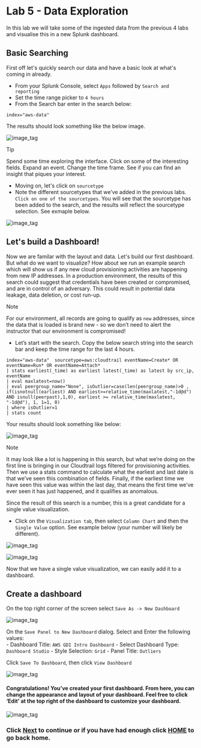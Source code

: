 ﻿# Lab 5 - Data Exploration
In this lab we will take some of the ingested data from the previous 4 labs and visualise this in a new Splunk dashboard.

## Basic Searching
First off let's quickly search our data and have a basic look at what's coming in already. 

- From your Splunk Console, select `Apps` followed by `Search and reporting`
- Set the time range picker to `4 hours`
- From the Search bar enter in the search below:

```text
index="aws-data"
```
The results should look something like the below image. 

![image_tag](/static/50_data_exploration/Image_1.png)  

>[!TIP]
>Spend some time exploring the interface. Click on some of the interesting fields. Expand an event. Change the time frame. See if you can find an insight that piques your interest. 

- Moving on, let's click on `sourcetype`
- Note the different sourcetypes that we’ve added in the previous labs. `Click on one of the sourcetypes`. You will see that the sourcetype has been added to the search, and the results will reflect the sourcetype selection. See exmaple below.

![image_tag](/static/50_data_exploration/Image_2.png)  

## Let's build a Dashboard!
Now we are familar with the layout and data. Let's build our first dashboard. But what do we want to visualize? How about we run an example search which will show us if any new cloud provisioning activities are happening from new IP addresses. In a production environment, the results of this search could suggest that credentials have been created or compromised, and are in control of an adversary. This could result in potential data leakage, data deletion, or cost run-up.

>[!NOTE]
>For our environment, all records are going to qualify as `new` addresses, since the data that is loaded is brand new - so we don’t need to alert the instructor that our environment is compromised! 

- Let’s start with the search. Copy the below search string into the search bar and keep the time range for the last 4 hours.

```text
index="aws-data"  sourcetype=aws:cloudtrail eventName=Create* OR eventName=Run* OR eventName=Attach* 
| stats earliest(_time) as earliest latest(_time) as latest by src_ip, eventName 
| eval maxlatest=now() 
| eval peergroup_name="None", isOutlier=case(len(peergroup_name)>0 , if(isnotnull(earliest) AND earliest>=relative_time(maxlatest,"-1d@d") AND isnull(peerpast),1,0), earliest >= relative_time(maxlatest, "-1d@d"), 1, 1=1, 0) 
| where isOutlier=1 
| stats count
```

Your results should look something like below:

![image_tag](/static/50_data_exploration/Image_3.png)  

>[!NOTE]
>It may look like a lot is happening in this search, but what we’re doing on the first line is bringing in our Cloudtrail logs filtered for provisioning activities. Then we use a stats command to calculate what the earliest and last date is that we’ve seen this combination of fields. Finally, if the earliest time we have seen this value was within the last day, that means the first time we’ve ever seen it has just happened, and it qualifies as anomalous.

Since the result of this search is a number, this is a great candidate for a single value visualization. 

- Click on the `Visualization tab`, then select `Column Chart` and then the `Single Value` option. See example below (your number will likely be different).

![image_tag](/static/50_data_exploration/Image_4.png)  

![image_tag](/static/50_data_exploration/Image_5.png)  

Now that we have a single value visualization, we can easily add it to a dashboard. 

## Create a dashboard
On the top right corner of the screen select `Save As -> New Dashboard`
  
![image_tag](/static/50_data_exploration/Image_6.png)  

On the `Save Panel to New Dashboard` dialog. Select and Enter the following values:<br>
    - Dashboard Title: `AWS GDI Intro Dashboard`
    - Select Dashboard Type: `Dashboard Studio`
    - Style Selection: `Grid`
    - Panel Title: `Outliers`
  
Click `Save To Dashboard`, then click `View Dashboard` 

![image_tag](/static/50_data_exploration/Image_7.png)  

#### Congratulations! You’ve created your first dashboard. From here, you can change the appearance and layout of your dashboard. Feel free to click ‘Edit’ at the top right of the dashboard to customize your dashboard.

![image_tag](/static/50_data_exploration/Image_8.png) 

### Click <a>[Next](/content/Lab5_data_exploration/exploring_data_2.md)</a> to continue or if you have had enough click <a>[HOME](/README.md) to go back home.</a>